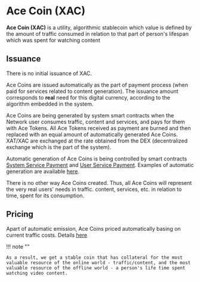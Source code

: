 # Ace Coin (XAC)

**Ace Coin (XAC)** is a utility, algorithmic stablecoin which value is defined by the amount of traffic consumed in relation to that part of person's lifespan which was spent for watching content


## Issuance

There is no initial issuance of XAC.

Ace Coins are issued automatically as the part of payment process (when paid for services related to content generation). The issuance amount corresponds to **real** need for this digital currency, according to the algorithm embedded in the system.

Ace Coins are being generated by system smart contracts when the Network user consumes traffic, content and services, and pays for them with Ace Tokens. All Ace Tokens received as payment are burned and then replaced with an equal amount of automatically generated Ace Coins. XAT/XAC are exchanged at the rate obtained from the DEX (decentralized exchange which is the part of the system).

Automatic generation of Ace Coins is being controlled by smart contracts [System Service Payment][9] and [User Service Payment][10].
Examples of automatic generation are available [here][11].

There is no other way Ace Coins created. Thus, all Ace Coins will represent the very real users' needs in traffic. content, services, etc. in relation to time, spent for its consumption.


## Pricing

Apart of automatic emission, Ace Coins priced automatically basing on current traffic costs. Details [here][8]

!!! note ""

    As a result, we get a stable coin that has collateral for the most valuable resource of the online world - traffic/content, and the most valuable resource of the offline world - a person's life time spent watching video content.



[1]: ../glossary/system-smart-contracts.md
[2]: ../services/premium-pool.md
[3]: exchange.md
[4]: ../glossary/system-pools.md#lockedpool
[5]: ../system-tokens/ace-coin.md
[6]: ../system-tokens/ace-token.md
[7]: ../system-tokens/ace-asset.md
[8]: ../traffic-payments/traffic-price.md
[9]: ../list-of-operations/system-service-payment.md
[10]: ../list-of-operations/user-service-payment.md
[11]: examples.md
